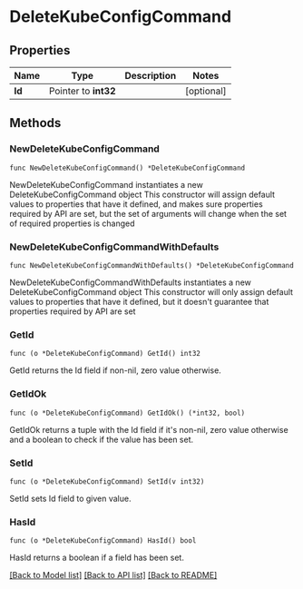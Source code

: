 # DeleteKubeConfigCommand

## Properties

Name | Type | Description | Notes
------------ | ------------- | ------------- | -------------
**Id** | Pointer to **int32** |  | [optional] 

## Methods

### NewDeleteKubeConfigCommand

`func NewDeleteKubeConfigCommand() *DeleteKubeConfigCommand`

NewDeleteKubeConfigCommand instantiates a new DeleteKubeConfigCommand object
This constructor will assign default values to properties that have it defined,
and makes sure properties required by API are set, but the set of arguments
will change when the set of required properties is changed

### NewDeleteKubeConfigCommandWithDefaults

`func NewDeleteKubeConfigCommandWithDefaults() *DeleteKubeConfigCommand`

NewDeleteKubeConfigCommandWithDefaults instantiates a new DeleteKubeConfigCommand object
This constructor will only assign default values to properties that have it defined,
but it doesn't guarantee that properties required by API are set

### GetId

`func (o *DeleteKubeConfigCommand) GetId() int32`

GetId returns the Id field if non-nil, zero value otherwise.

### GetIdOk

`func (o *DeleteKubeConfigCommand) GetIdOk() (*int32, bool)`

GetIdOk returns a tuple with the Id field if it's non-nil, zero value otherwise
and a boolean to check if the value has been set.

### SetId

`func (o *DeleteKubeConfigCommand) SetId(v int32)`

SetId sets Id field to given value.

### HasId

`func (o *DeleteKubeConfigCommand) HasId() bool`

HasId returns a boolean if a field has been set.


[[Back to Model list]](../README.md#documentation-for-models) [[Back to API list]](../README.md#documentation-for-api-endpoints) [[Back to README]](../README.md)


